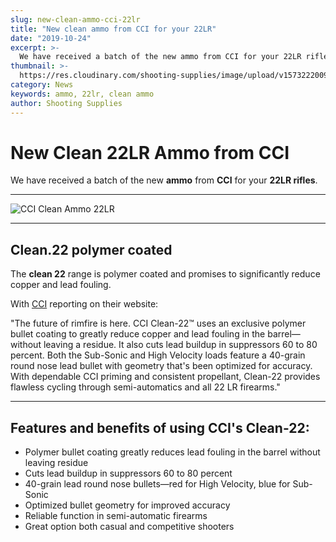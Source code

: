 ```yaml
---
slug: new-clean-ammo-cci-22lr
title: "New clean ammo from CCI for your 22LR"
date: "2019-10-24"
excerpt: >-
  We have received a batch of the new ammo from CCI for your 22LR rifles.
thumbnail: >-
  https://res.cloudinary.com/shooting-supplies/image/upload/v1573222009/ammo/CCI-Clean-22.png
category: News
keywords: ammo, 22lr, clean ammo
author: Shooting Supplies
---
```


# **New Clean 22LR Ammo from CCI**

We have received a batch of the new **ammo** from **CCI** for your **22LR rifles**.

****

![CCI Clean Ammo 22LR](https://res.cloudinary.com/shooting-supplies/image/upload/v1573222009/ammo/CCI-Clean-22.png)

****

## **Clean.22 polymer coated**

The **clean 22** range is polymer coated and promises to significantly reduce copper and lead fouling.

With [CCI](https://www.cci-ammunition.com/whatsnew/newproducts.aspx) reporting on their website:

"The future of rimfire is here. CCI Clean-22™ uses an exclusive polymer bullet coating to greatly reduce copper and lead fouling in the barrel—without leaving a residue. It also cuts lead buildup in suppressors 60 to 80 percent. Both the Sub-Sonic and High Velocity loads feature a 40-grain round nose lead bullet with geometry that's been optimized for accuracy. With dependable CCI priming and consistent propellant, Clean-22 provides flawless cycling through semi-automatics and all 22 LR firearms."

****

## **Features and benefits of using CCI's Clean-22:**

- Polymer bullet coating greatly reduces lead fouling in the barrel without leaving residue
- Cuts lead buildup in suppressors 60 to 80 percent
- 40-grain lead round nose bullets—red for High Velocity, blue for Sub-Sonic
- Optimized bullet geometry for improved accuracy
- Reliable function in semi-automatic firearms
- Great option both casual and competitive shooters
